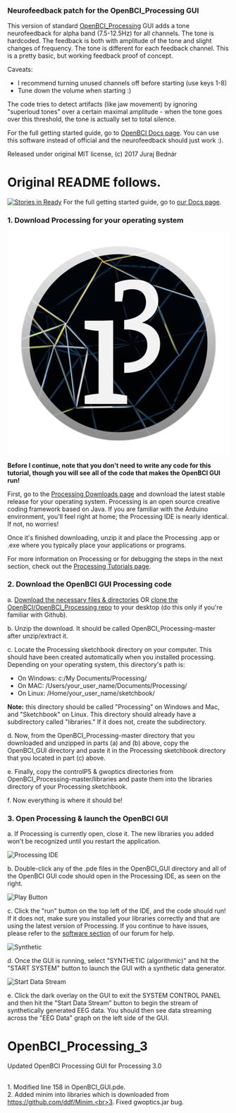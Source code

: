 ### Neurofeedback patch for the OpenBCI_Processing GUI

This version of standard [OpenBCI_Processing](https://github.com/OpenBCI/OpenBCI_Processing) GUI adds a tone neurofeedback for alpha band (7.5-12.5Hz) for all channels. The tone is hardcoded. The feedback is both with amplitude of the tone and slight changes of frequency. The tone is different for each feedback channel. This is a pretty basic, but working feedback proof of concept.

Caveats: 

- I recommend turning unused channels off before starting (use keys 1-8)
- Tune down the volume when starting :)

The code tries to detect artifacts (like jaw movement) by ignoring "superloud tones" over a certain maximal amplitude - when the tone goes over this threshold, the tone is actually set to total silence.

For the full getting started guide, go to [OpenBCI Docs page](http://docs.openbci.com/tutorials/01-GettingStarted). You can use this software instead of official and the neurofeedback should just work :).

Released under original MIT license, (c) 2017 Juraj Bednár

Original README follows.
=======

[![Stories in Ready](https://badge.waffle.io/OpenBCI/OpenBCI_Processing.png?label=ready&title=Ready)](https://waffle.io/OpenBCI/OpenBCI_Processing)
For the full getting started guide, go to [our Docs page](http://docs.openbci.com/tutorials/01-GettingStarted).

### 1. Download Processing for your operating system

![Processing IDE](readme-assets/Processing.png)

**Before I continue, note that you don't need to write any code for this tutorial, though you will see all of the code that makes the OpenBCI GUI run!**

First, go to the [Processing Downloads page](https://www.processing.org/download/?processing) and download the latest stable release for your operating system. Processing is an open source creative coding framework based on Java. If you are familiar with the Arduino environment, you'll feel right at home; the Processing IDE is nearly identical. If not, no worries!

Once it's finished downloading, unzip it and place the Processing .app or .exe where you typically place your applications or programs.

For more information on Processing or for debugging the steps in the next section, check out the [Processing Tutorials page](https://www.processing.org/tutorials/).

### 2. Download the OpenBCI GUI Processing code

 a. [Download the necessary files & directories](https://github.com/OpenBCI/OpenBCI_Processing/archive/master.zip) OR [clone the OpenBCI/OpenBCI_Processing repo](github-mac://openRepo/https://github.com/OpenBCI/OpenBCI_Processing) to your desktop (do this only if you're familiar with Github).

 b. Unzip the download. It should be called OpenBCI_Processing-master after unzip/extract it.

 c. Locate the Processing sketchbook directory on your computer. This should have been created automatically when you installed processing. Depending on your operating system, this directory's path is:

* On Windows: c:/My Documents/Processing/
* On MAC: /Users/your_user_name/Documents/Processing/
* On Linux: /Home/your_user_name/sketchbook/

**Note:** this directory should be called "Processing" on Windows and Mac, and "Sketchbook" on Linux. This directory should already have a subdirectory called "libraries." If it does not, create the subdirectory.

 d. Now, from the OpenBCI_Processing-master directory that you downloaded and unzipped in parts (a) and (b) above, copy the OpenBCI_GUI directory and paste it in the Processing sketchbook directory that you located in part (c) above.

 e. Finally, copy the controlP5 & gwoptics directories from OpenBCI_Processing-master/libraries and paste them into the libraries directory of your Processing sketchbook.

 f. Now everything is where it should be!

### 3. Open Processing & launch the OpenBCI GUI

a. If Processing is currently open, close it. The new libraries you added won't be recognized until you restart the application.

![Processing IDE](readme-assets/OpenBCI_GUI_Processing.png)

b. Double-click any of the .pde files in the OpenBCI_GUI directory and all of the OpenBCI GUI code should open in the Processing IDE, as seen on the right.

![Play Button](readme-assets/playButton.png)

c. Click the "run" button on the top left of the IDE, and the code should run! If it does not, make sure you installed your libraries correctly and that are using the latest version of Processing. If you continue to have issues, please refer to the [software section](http://www.openbci.com/index.php/forum/#/categories/software) of our forum for help.

![Synthetic](readme-assets/Synthetic.png)

d. Once the GUI is running, select "SYNTHETIC (algorithmic)" and hit the "START SYSTEM" button to launch the GUI with a synthetic data generator.

![Start Data Stream](readme-assets/StartDataStream.png)

e. Click the dark overlay on the GUI to exit the SYSTEM CONTROL PANEL and then hit the "Start Data Stream" button to begin the stream of synthetically generated EEG data. You should then see data streaming across the "EEG Data" graph on the left side of the GUI. 

# OpenBCI_Processing_3
Updated OpenBCI Processing GUI for Processing 3.0

<br> 1. Modified line 158 in OpenBCI_GUI.pde.<br>2. Added minim into libraries which is downloaded from https://github.com/ddf/Minim.<br>3. Fixed gwoptics.jar bug.
